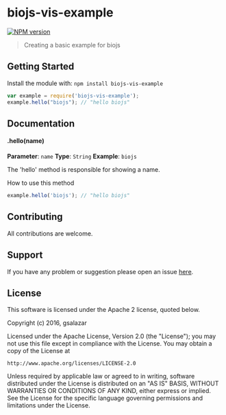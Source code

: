 # biojs-vis-example

[![NPM version](http://img.shields.io/npm/v/biojs-vis-example.svg)](https://www.npmjs.org/package/biojs-vis-example) 

> Creating a basic example for biojs

## Getting Started
Install the module with: `npm install biojs-vis-example`

```javascript
var example = require('biojs-vis-example');
example.hello("biojs"); // "hello biojs"
```

## Documentation

#### .hello(name)

**Parameter**: `name`
**Type**: `String`
**Example**: `biojs`

The 'hello' method is responsible for showing a name.

How to use this method

```javascript
example.hello('biojs'); // "hello biojs"
```

## Contributing

All contributions are welcome.

## Support

If you have any problem or suggestion please open an issue [here](https://github.com/4ndr01d3/biojs-vis-example/issues).

## License 
This software is licensed under the Apache 2 license, quoted below.

Copyright (c) 2016, gsalazar

Licensed under the Apache License, Version 2.0 (the "License"); you may not
use this file except in compliance with the License. You may obtain a copy of
the License at

    http://www.apache.org/licenses/LICENSE-2.0

Unless required by applicable law or agreed to in writing, software
distributed under the License is distributed on an "AS IS" BASIS, WITHOUT
WARRANTIES OR CONDITIONS OF ANY KIND, either express or implied. See the
License for the specific language governing permissions and limitations under
the License.
